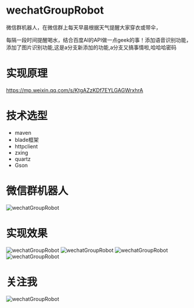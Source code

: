 # wechatGroupRobot
微信群机器人，在微信群上每天早晨根据天气提醒大家穿衣或带伞，


每隔一段时间提醒喝水，结合百度AI的API做一点geek的事！添加语音识别功能，添加了图片识别功能,这是a分支新添加的功能,a分支又搞事情啦,哈哈哈密码
# 实现原理
 https://mp.weixin.qq.com/s/KtgAZzKDf7EYLGAGWrxhrA

# 技术选型
  - maven
  - blade框架
  - httpclient
  - zxing
  - quartz
  - Gson


# 微信群机器人
![wechatGroupRobot](http://owx1uvd7t.bkt.clouddn.com/download.png)

# 实现效果
![wechatGroupRobot](http://owx1uvd7t.bkt.clouddn.com/wechat1.jpg)
![wechatGroupRobot](http://owx1uvd7t.bkt.clouddn.com/wechat2.jpg)
![wechatGroupRobot](http://owx1uvd7t.bkt.clouddn.com/wechat3.jpg)
![wechatGroupRobot](http://owx1uvd7t.bkt.clouddn.com/wechat4.jpg)

# 关注我
![wechatGroupRobot](http://owh7v964r.bkt.clouddn.com/WeChat%20Image_20180608170357.jpg)

